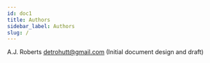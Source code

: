 ```yaml
---
id: doc1
title: Authors
sidebar_label: Authors
slug: /
---
```


A.J. Roberts [detrohutt@gmail.com](mailto:detrohutt@gmail.com) (Initial document design and draft)